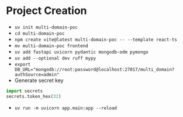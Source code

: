 # Project Creation

- `uv init multi-domain-poc`
- `cd multi-domain-poc`
- `npm create vite@latest multi-domain-poc -- --template react-ts`
- `mv multi-domain-poc frontend`
- `uv add fastapi uvicorn pydantic mongodb-odm pymongo`
- `uv add --optional dev ruff mypy`
- `export DB_URL="mongodb://root:password@localhost:27017/multi_domain?authSource=admin"`
- Generate secret key

```py
import secrets
secrets.token_hex(32)
```

- `uv run -m uvicorn app.main:app --reload`
